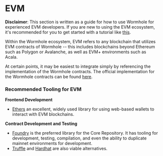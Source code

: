 # EVM

**Disclaimer**: This section is written as a guide for how to use Wormhole for experienced EVM developers. If you are new to using the EVM ecosystem, it's recommended for you to get started with a tutorial like [this](https://ethereum.org/en/developers/docs/intro-to-ethereum/).

Within the Wormhole ecosystem, EVM refers to any blockchain that utilizes EVM contracts of Wormhole -- this includes blockchains beyond Ethereum such as Polygon or Avalanche, as well as EVM+ environments such as Acala.

At certain points, it may be easiest to integrate simply by referencing the implementation of the Wormhole contracts. The official implementation for the Wormhole contracts can be found [here](https://github.com/wormhole-foundation/wormhole/tree/dev.v2/ethereum).

### Recommended Tooling for EVM

**Frontend Development**

- [Ethers](https://docs.ethers.io/v5/) an excellent, widely used library for using web-based wallets to interact with EVM blockchains.

**Contract Development and Testing**

- [Foundry](https://github.com/foundry-rs/foundry) is the preferred library for the Core Repository. It has tooling for development, testing, compilation, and even the ability to duplicate mainnet environments for development.
- [Truffle](https://trufflesuite.com/) and [Hardhat](https://hardhat.org/) are also viable alternatives.
